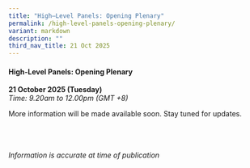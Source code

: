 ```yaml
---
title: "High–Level Panels: Opening Plenary"
permalink: /high-level-panels-opening-plenary/
variant: markdown
description: ""
third_nav_title: 21 Oct 2025
---
```

#### **High-Level Panels: Opening Plenary**

**21 October 2025 (Tuesday)**  
*Time: 9.20am to 12.00pm (GMT +8)*

More information will be  made available soon. Stay tuned for updates.

<br><br><br>
*Information is accurate at time of publication*